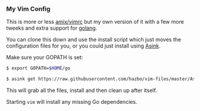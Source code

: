 ### My Vim Config

This is more or less [amix/vimrc](https://github.com/amix/vimrc) but
my own version of it with a few more tweeks and extra support for
[golang](http://golang.org).

You can clone this down and use the install script which just
moves the configuration files for you, or you could just
install using [Asink](http://github.com/groundsix/asink).

Make sure your GOPATH is set:

```bash
$ export GOPATH=$HOME/go
```

```bash
$ asink get https://raw.githubusercontent.com/hazbo/vim-files/master/Asinkfile
```

This will grab all the files, install and then clean up after itself.

Starting `vim` will install any missing Go dependencies.